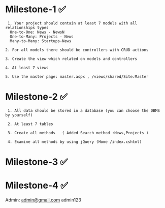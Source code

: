 
# Milestone-1 :white_check_mark:
     1. Your project should contain at least 7 models with all relationships types 
      One-to-One: News - NewsN
      One-to-Many: Projects - News
      Many-to-Many: Startups-News

    2. For all models there should be controllers with CRUD actions 
    
    3. Create the view which related on models and controllers 
    
    4. At least 7 views 
    
    5. Use the master page: master.aspx , /views/shared/Site.Master 
    
# Milestone-2 :white_check_mark:
     1. All data should be stored in a database (you can choose the DBMS by yourself)

     2. At least 7 tables

     3. Create all methods   ( Added Search method :News,Projects )

     4. Examine all methods by using jQuery (Home /index.cshtml)
# Milestone-3 :white_check_mark:
# Milestone-4 :white_check_mark:
Admin: admin@gmail.com
admin123


